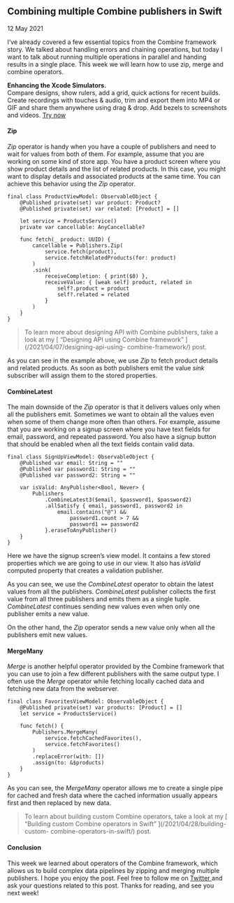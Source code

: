 ##  Combining multiple Combine publishers in Swift

12 May 2021

I’ve already covered a few essential topics from the Combine framework story.
We talked about handling errors and chaining operations, but today I want to
talk about running multiple operations in parallel and handing results in a
single place. This week we will learn how to use zip, merge and combine
operators.

**Enhancing the Xcode Simulators.**  
Compare designs, show rulers, add a grid, quick actions for recent builds.
Create recordings with touches & audio, trim and export them into MP4 or GIF
and share them anywhere using drag & drop. Add bezels to screenshots and
videos. [ Try now ](https://gumroad.com/a/931293139/ftvbh)

####  Zip

_Zip_ operator is handy when you have a couple of publishers and need to wait
for values from both of them. For example, assume that you are working on some
kind of store app. You have a product screen where you show product details
and the list of related products. In this case, you might want to display
details and associated products at the same time. You can achieve this
behavior using the _Zip_ operator.

    
    
    final class ProductViewModel: ObservableObject {
        @Published private(set) var product: Product?
        @Published private(set) var related: [Product] = []
    
        let service = ProductsService()
        private var cancellable: AnyCancellable?
    
        func fetch(_ product: UUID) {
            cancellable = Publishers.Zip(
                service.fetch(product),
                service.fetchRelatedProducts(for: product)
            )
            .sink(
                receiveCompletion: { print($0) },
                receiveValue: { [weak self] product, related in
                    self?.product = product
                    self?.related = related
                }
            )
        }
    }
    

> To learn more about designing API with Combine publishers, take a look at my
> [ “Designing API using Combine framework” ](/2021/04/07/designing-api-using-
> combine-framework/) post.

As you can see in the example above, we use _Zip_ to fetch product details and
related products. As soon as both publishers emit the value _sink_ subscriber
will assign them to the stored properties.

####  CombineLatest

The main downside of the _Zip_ operator is that it delivers values only when
all the publishers emit. Sometimes we want to obtain all the values even when
some of them change more often than others. For example, assume that you are
working on a signup screen where you have text fields for email, password, and
repeated password. You also have a signup button that should be enabled when
all the text fields contain valid data.

    
    
    final class SignUpViewModel: ObservableObject {
        @Published var email: String = ""
        @Published var password1: String = ""
        @Published var password2: String = ""
    
        var isValid: AnyPublisher<Bool, Never> {
            Publishers
                .CombineLatest3($email, $password1, $password2)
                .allSatisfy { email, password1, password2 in
                    email.contains("@") &&
                        password1.count > 7 &&
                        password1 == password2
                }.eraseToAnyPublisher()
        }
    }
    

Here we have the signup screen’s view model. It contains a few stored
properties which we are going to use in our view. It also has _isValid_
computed property that creates a validation publisher.

As you can see, we use the _CombineLatest_ operator to obtain the latest
values from all the publishers. _CombineLatest_ publisher collects the first
value from all three publishers and emits them as a single tuple.
_CombineLatest_ continues sending new values even when only one publisher
emits a new value.

On the other hand, the _Zip_ operator sends a new value only when all the
publishers emit new values.

####  MergeMany

_Merge_ is another helpful operator provided by the Combine framework that you
can use to join a few different publishers with the same output type. I often
use the _Merge_ operator while fetching locally cached data and fetching new
data from the webserver.

    
    
    final class FavoritesViewModel: ObservableObject {
        @Published private(set) var products: [Product] = []
        let service = ProductsService()
    
        func fetch() {
            Publishers.MergeMany(
                service.fetchCachedFavorites(),
                service.fetchFavorites()
            )
            .replaceError(with: [])
            .assign(to: &$products)
        }
    }
    

As you can see, the _MergeMany_ operator allows me to create a single pipe for
cached and fresh data where the cached information usually appears first and
then replaced by new data.

> To learn about building custom Combine operators, take a look at my [
> “Building custom Combine operators in Swift” ](/2021/04/28/building-custom-
> combine-operators-in-swift/) post.

####  Conclusion

This week we learned about operators of the Combine framework, which allows us
to build complex data pipelines by zipping and merging multiple publishers. I
hope you enjoy the post. Feel free to follow me on [ Twitter
](https://twitter.com/mecid) and ask your questions related to this post.
Thanks for reading, and see you next week!

